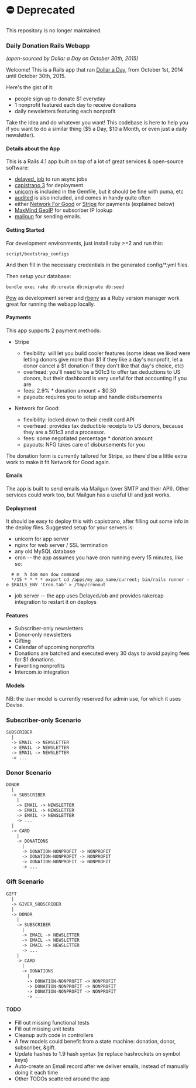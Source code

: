 # ⛔️ Deprecated

This repository is no longer maintained. 

### Daily Donation Rails Webapp

*(open-sourced by Dollar a Day on October 30th, 2015)*

Welcome! This is a Rails app that ran [Dollar a Day](http://dollaraday.co), from October 1st, 2014 until October 30th, 2015.

Here's the gist of it:

* people sign up to donate $1 everyday
* 1 nonprofit featured each day to receive donations
* daily newsletters featuring each nonprofit

Take the idea and do whatever you want! This codebase is here to help you if you want to do a similar thing ($5 a Day, $10 a Month, or even just a daily newsletter).

#### Details about the App

This is a Rails 4.1 app built on top of a lot of great services & open-source software:

  * [delayed_job](https://github.com/collectiveidea/delayed_job) to run async jobs
  * [capistrano 3](http://capistranorb.com/) for deployment
  * [unicorn](http://unicorn.bogomips.org/) is included in the Gemfile, but it should be fine with puma, etc
  * [audited](https://github.com/collectiveidea/audited) is also included, and comes in handy quite often
  * either [Network For Good](http://www.thenetworkforgood.org/) or [Stripe](https://stripe.com/) for payments (explained below)
  * [MaxMind GeoIP](https://www.maxmind.com/en/geoip2-databases) for subscriber IP lookup
  * [mailgun](http://www.mailgun.com/) for sending emails.

#### Getting Started

For development environments, just install ruby >=2 and run this:

`script/bootstrap_configs`

And then fill in the necessary credentials in the generated config/*.yml files.

Then setup your database:

`bundle exec rake db:create db:migrate db:seed`

[Pow](http://pow.cx/) as development server and [rbenv](https://github.com/sstephenson/rbenv) as a Ruby version manager work great for running the webapp locally.

#### Payments

This app supports 2 payment methods:

* Stripe
  * flexibility: will let you build cooler features (some ideas we liked were letting
    donors give more than $1 if they like a day's nonprofit, let a donor
    cancel a $1 donation if they don't like that day's choice, etc)
  * overhead: you'll need to be a 501c3 to offer tax deductions to US donors, but their dashboard is very useful for that accounting if you are
  * fees: 2.9% * donation amount + $0.30
  * payouts: requires you to setup and handle disbursements

* Network for Good:
  * flexibility: locked down to their credit card API
  * overhead: provides tax deductible receipts to US donors, because they are a 501c3 and a processor.
  * fees: some negotiated percentage * donation amount
  * payouts: NFG takes care of disbursements for you

The donation form is currently tailored for Stripe, so there'd be a little
extra work to make it fit Network for Good again.

#### Emails

The app is built to send emails via Mailgun (over SMTP and their API). Other services could work too, but Mailgun has a useful UI and just works.

#### Deployment

It should be easy to deploy this with capistrano, after filling out some info in the deploy files. Suggested setup for your servers is:

* unicorn for app server
* nginx for web server / SSL termination
* any old MySQL database
* cron -- the app assumes you have cron running every 15 minutes, like so:
```
  # m  h dom mon dow command
  */15 * * * * export cd /apps/my_app_name/current; bin/rails runner -e $RAILS_ENV 'Cron.tab' > /tmp/cronout
```
* job server -- the app uses DelayedJob and provides rake/cap integration to restart it on deploys

#### Features

* Subscriber-only newsletters
* Donor-only newsletters
* Gifting
* Calendar of upcoming nonprofits
* Donations are batched and executed every 30 days to avoid paying fees for $1 donations.
* Favoriting nonprofits
* Intercom.io integration

#### Models

NB: the `User` model is currently reserved for admin use, for which it uses Devise.

### Subscriber-only Scenario

```
SUBSCRIBER
  |
  -> EMAIL -> NEWSLETTER
  -> EMAIL -> NEWSLETTER
  -> EMAIL -> NEWSLETTER
  -> ...
```

### Donor Scenario

```
DONOR
  |
  -> SUBSCRIBER
    |
    -> EMAIL -> NEWSLETTER
    -> EMAIL -> NEWSLETTER
    -> EMAIL -> NEWSLETTER
    -> ...
  |
  -> CARD
    |
    -> DONATIONS
      |
      -> DONATION-NONPROFIT -> NONPROFIT
      -> DONATION-NONPROFIT -> NONPROFIT
      -> DONATION-NONPROFIT -> NONPROFIT
      -> ...
```

### Gift Scenario

```
GIFT
  |
  -> GIVER_SUBSCRIBER
  |
  -> DONOR
    |
    -> SUBSCRIBER
      |
      -> EMAIL -> NEWSLETTER
      -> EMAIL -> NEWSLETTER
      -> EMAIL -> NEWSLETTER
      -> ...
    |
    -> CARD
      |
      -> DONATIONS
        |
        -> DONATION-NONPROFIT -> NONPROFIT
        -> DONATION-NONPROFIT -> NONPROFIT
        -> DONATION-NONPROFIT -> NONPROFIT
        -> ...
```




#### TODO

* Fill out missing functional tests
* Fill out missing unit tests
* Cleanup auth code in controllers
* A few models could benefit from a state machine: donation, donor, subscriber, &gift.
* Update hashes to 1.9 hash syntax (ie replace hashrockets on symbol keys)
* Auto-create an Email record after we deliver emails, instead of manually doing it each time
* Other TODOs scattered around the app

